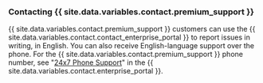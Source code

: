 
### Contacting {{ site.data.variables.contact.premium_support }}

{{ site.data.variables.contact.premium_support }} customers can use the {{ site.data.variables.contact.contact_enterprise_portal }} to report issues in writing, in English. You can also receive English-language support over the phone. For the {{ site.data.variables.contact.premium_support }} phone number, see "[24x7 Phone Support](https://enterprise.githubsupport.com/hc/en-us/articles/360029707371-24x7-Phone-Support)" in the {{ site.data.variables.contact.enterprise_portal }}.
